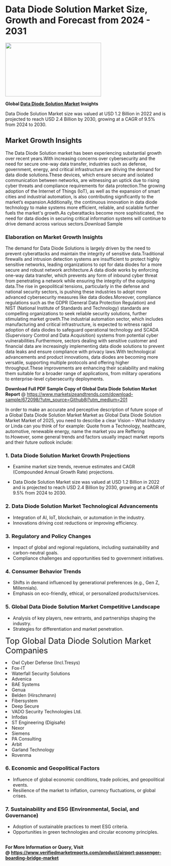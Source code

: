 <H1>Data Diode Solution Market Size, Growth and Forecast from 2024 - 2031</H1><img class="aligncenter size-medium wp-image-584254" src="https://thirdeyenews.in/wp-content/uploads/2024/09/Global-Market-Research-300x168.jpeg" alt="" width="300" height="168" /><p><strong>Global&nbsp;<a href="https://www.marketsizeandtrends.com/download-sample/672098/?utm_source=Github8j?utm_medium=201">Data Diode Solution Market</a> Insights</strong></p><p>Data Diode Solution Market size was valued at USD 1.2 Billion in 2022 and is projected to reach USD 2.4 Billion by 2030, growing at a CAGR of 9.5% from 2024 to 2030.</p><p><h2>Market Growth Insights</h2> The Data Diode Solution market has been experiencing substantial growth over recent years.With increasing concerns over cybersecurity and the need for secure one-way data transfer, industries such as defense, government, energy, and critical infrastructure are driving the demand for data diode solutions.These devices, which ensure secure and isolated communication between networks, are witnessing an uptick due to rising cyber threats and compliance requirements for data protection.The growing adoption of the Internet of Things (IoT), as well as the expansion of smart cities and industrial automation, is also contributing significantly to the market’s expansion.Additionally, the continuous innovation in data diode technology to make systems more efficient, reliable, and scalable further fuels the market's growth.As cyberattacks become more sophisticated, the need for data diodes in securing critical information systems will continue to drive demand across various sectors.Download Sample <h3>Elaboration on Market Growth Insights</h3> The demand for Data Diode Solutions is largely driven by the need to prevent cyberattacks and maintain the integrity of sensitive data.Traditional firewalls and intrusion detection systems are insufficient to protect highly sensitive networks, leading organizations to opt for data diodes for a more secure and robust network architecture.A data diode works by enforcing one-way data transfer, which prevents any form of inbound cyber threat from penetrating a network while ensuring the integrity of the outgoing data.The rise in geopolitical tensions, particularly in the defense and national security sectors, is pushing these industries to adopt more advanced cybersecurity measures like data diodes.Moreover, compliance regulations such as the GDPR (General Data Protection Regulation) and NIST (National Institute of Standards and Technology) standards are compelling organizations to seek reliable security solutions, further stimulating market growth.The industrial automation sector, which includes manufacturing and critical infrastructure, is expected to witness rapid adoption of data diodes to safeguard operational technology and SCADA (Supervisory Control and Data Acquisition) systems from potential cyber vulnerabilities.Furthermore, sectors dealing with sensitive customer and financial data are increasingly implementing data diode solutions to prevent data leaks and ensure compliance with privacy laws.With technological advancements and product innovations, data diodes are becoming more versatile, supporting multiple protocols and offering higher throughput.These improvements are enhancing their scalability and making them suitable for a broader range of applications, from military operations to enterprise-level cybersecurity deployments.</p><p><span class=""><strong>Download Full PDF Sample Copy of Global Data Diode Solution Market Report</strong> @ <a href="https://www.marketsizeandtrends.com/download-sample/672098/?utm_source=Github8j?utm_medium=201" target="_blank">https://www.marketsizeandtrends.com/download-sample/672098/?utm_source=Github8j?utm_medium=201</a></span></p><p>In order to make an accurate and perceptive description of future scope of a Global&nbsp;Data Diode Solution Market Market as Global&nbsp;Data Diode Solution Market Market of 2025, you need to describe a clear Vision &ndash; What Industry or Linda can you think of for example: Quote from a Technology, healthcare, automotive, renewable energy, name the market you are Reffering to.However, some general trends and factors usually impact market reports and their future outlook include:</p><h3>1.&nbsp;<strong>Data Diode Solution Market Growth Projections</strong></h3><ul><li>Examine market size trends, revenue estimates and CAGR (Compounded Annual Growth Rate) projections.</li><li><p>Data Diode Solution Market size was valued at USD 1.2 Billion in 2022 and is projected to reach USD 2.4 Billion by 2030, growing at a CAGR of 9.5% from 2024 to 2030.</p></li></ul><h3>2.&nbsp;<strong>Data Diode Solution Market Technological Advancements</strong></h3><ul><li>Integration of AI, IoT, blockchain, or automation in the industry.</li><li>Innovations driving cost reductions or improving efficiency.</li></ul><h3>3.&nbsp;<strong>Regulatory and Policy Changes</strong></h3><ul><li>Impact of global and regional regulations, including sustainability and carbon-neutral goals.</li><li>Compliance challenges and opportunities tied to government initiatives.</li></ul><h3>4.&nbsp;<strong>Consumer Behavior Trends</strong></h3><ul><li>Shifts in demand influenced by generational preferences (e.g., Gen Z, Millennials).</li><li>Emphasis on eco-friendly, ethical, or personalized products/services.</li></ul><h3>5.&nbsp;<strong>Global Data Diode Solution Market Competitive Landscape</strong></h3><ul><li>Analysis of key players, new entrants, and partnerships shaping the industry.</li><li>Strategies for differentiation and market penetration.</li></ul><p data-pm-slice="1 1 []"><span style="color: inherit; font-family: inherit; font-size: 25px;">Top Global Data Diode Solution Market Companies</span></p><div class="" data-test-id=""><p><li>Owl Cyber Defense (Incl.Tresys)</li><li> Fox-IT</li><li> Waterfall Security Solutions</li><li> Advenica</li><li> BAE Systems</li><li> Genua</li><li> Belden (Hirschmann)</li><li> Fibersystem</li><li> Deep Secure</li><li> VADO Security Technologies Ltd.</li><li> Infodas</li><li> ST Engineering (Digisafe)</li><li> Nexor</li><li> Siemens</li><li> PA Consulting</li><li> Arbit</li><li> Garland Technology</li><li> Rovenma</li></p></div><h3>6.&nbsp;<strong>Economic and Geopolitical Factors</strong></h3><ul><li>Influence of global economic conditions, trade policies, and geopolitical events.</li><li>Resilience of the market to inflation, currency fluctuations, or global crises.</li></ul><h3>7.&nbsp;<strong>Sustainability and ESG (Environmental, Social, and Governance)</strong></h3><ul><li>Adoption of sustainable practices to meet ESG criteria.</li><li>Opportunities in green technologies and circular economy principles.</li></ul><h2><strong style="font-size: 14px;">For More Information or Query, Visit @&nbsp;</strong><a style="background-color: #ffffff; font-size: 14px;" href="https://www.marketsizeandtrends.com/report/data-diode-solution-market/" target="_blank">https://www.verifiedmarketreports.com/product/airport-passenger-boarding-bridge-market</a></h2>